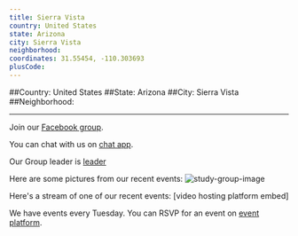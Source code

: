 ```yaml
---
title: Sierra Vista
country: United States
state: Arizona
city: Sierra Vista
neighborhood: 
coordinates: 31.55454, -110.303693
plusCode:
---
```


##Country: United States
##State: Arizona
##City: Sierra Vista
##Neighborhood: 
*****
Join our [Facebook group](https://www.facebook.com/groups/free.code.camp.sierra.vista).

You can chat with us on [chat app]().

Our Group leader is [leader]()

Here are some pictures from our recent events:
![study-group-image]()

Here's a stream of one of our recent events:
[video hosting platform embed]

We have events every Tuesday. You can RSVP for an event on [event platform]().
